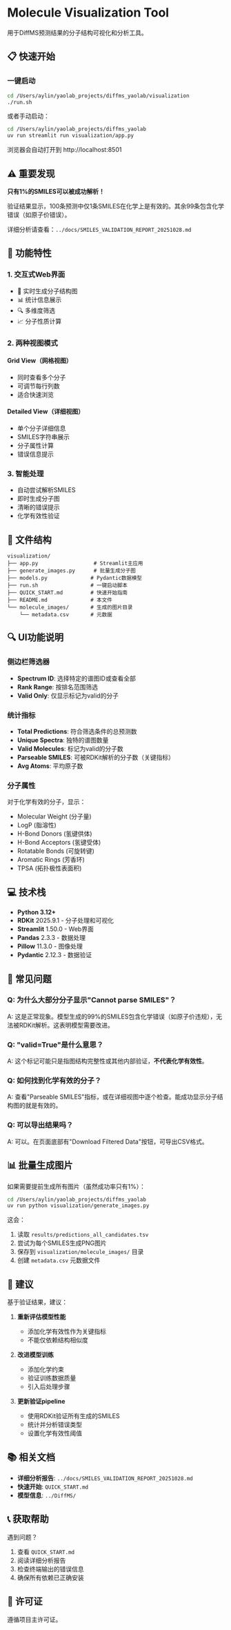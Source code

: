 # Molecule Visualization Tool

用于DiffMS预测结果的分子结构可视化和分析工具。

## 📋 快速开始

### 一键启动
```bash
cd /Users/aylin/yaolab_projects/diffms_yaolab/visualization
./run.sh
```

或者手动启动：
```bash
cd /Users/aylin/yaolab_projects/diffms_yaolab
uv run streamlit run visualization/app.py
```

浏览器会自动打开到 http://localhost:8501

## ⚠️ 重要发现

**只有1%的SMILES可以被成功解析！**

验证结果显示，100条预测中仅1条SMILES在化学上是有效的。其余99条包含化学错误（如原子价错误）。

详细分析请查看：`../docs/SMILES_VALIDATION_REPORT_20251028.md`

## 🎯 功能特性

### 1. 交互式Web界面
- 🔬 实时生成分子结构图
- 📊 统计信息展示
- 🔍 多维度筛选
- 📈 分子性质计算

### 2. 两种视图模式

#### Grid View（网格视图）
- 同时查看多个分子
- 可调节每行列数
- 适合快速浏览

#### Detailed View（详细视图）
- 单个分子详细信息
- SMILES字符串展示
- 分子属性计算
- 错误信息提示

### 3. 智能处理
- 自动尝试解析SMILES
- 即时生成分子图
- 清晰的错误提示
- 化学有效性验证

## 📁 文件结构

```
visualization/
├── app.py                  # Streamlit主应用
├── generate_images.py      # 批量生成分子图
├── models.py              # Pydantic数据模型
├── run.sh                 # 一键启动脚本
├── QUICK_START.md         # 快速开始指南
├── README.md              # 本文件
└── molecule_images/       # 生成的图片目录
    └── metadata.csv       # 元数据
```

## 🔍 UI功能说明

### 侧边栏筛选器
- **Spectrum ID**: 选择特定的谱图ID或查看全部
- **Rank Range**: 按排名范围筛选
- **Valid Only**: 仅显示标记为valid的分子

### 统计指标
- **Total Predictions**: 符合筛选条件的总预测数
- **Unique Spectra**: 独特的谱图数量
- **Valid Molecules**: 标记为valid的分子数
- **Parseable SMILES**: 可被RDKit解析的分子数（关键指标）
- **Avg Atoms**: 平均原子数

### 分子属性
对于化学有效的分子，显示：
- Molecular Weight (分子量)
- LogP (脂溶性)
- H-Bond Donors (氢键供体)
- H-Bond Acceptors (氢键受体)
- Rotatable Bonds (可旋转键)
- Aromatic Rings (芳香环)
- TPSA (拓扑极性表面积)

## 💻 技术栈

- **Python 3.12+**
- **RDKit** 2025.9.1 - 分子处理和可视化
- **Streamlit** 1.50.0 - Web界面
- **Pandas** 2.3.3 - 数据处理
- **Pillow** 11.3.0 - 图像处理
- **Pydantic** 2.12.3 - 数据验证

## 🐛 常见问题

### Q: 为什么大部分分子显示"Cannot parse SMILES"？
A: 这是正常现象。模型生成的99%的SMILES包含化学错误（如原子价违规），无法被RDKit解析。这表明模型需要改进。

### Q: "valid=True"是什么意思？
A: 这个标记可能只是指图结构完整性或其他内部验证，**不代表化学有效性**。

### Q: 如何找到化学有效的分子？
A: 查看"Parseable SMILES"指标，或在详细视图中逐个检查。能成功显示分子结构图的就是有效的。

### Q: 可以导出结果吗？
A: 可以。在页面底部有"Download Filtered Data"按钮，可导出CSV格式。

## 📊 批量生成图片

如果需要提前生成所有图片（虽然成功率只有1%）：

```bash
cd /Users/aylin/yaolab_projects/diffms_yaolab
uv run python visualization/generate_images.py
```

这会：
1. 读取 `results/predictions_all_candidates.tsv`
2. 尝试为每个SMILES生成PNG图片
3. 保存到 `visualization/molecule_images/` 目录
4. 创建 `metadata.csv` 元数据文件

## 🔬 建议

基于验证结果，建议：

1. **重新评估模型性能**
   - 添加化学有效性作为关键指标
   - 不能仅依赖结构相似度

2. **改进模型训练**
   - 添加化学约束
   - 验证训练数据质量
   - 引入后处理步骤

3. **更新验证pipeline**
   - 使用RDKit验证所有生成的SMILES
   - 统计并分析错误类型
   - 设置化学有效性阈值

## 📚 相关文档

- **详细分析报告**: `../docs/SMILES_VALIDATION_REPORT_20251028.md`
- **快速开始**: `QUICK_START.md`
- **模型信息**: `../DiffMS/`

## 📞 获取帮助

遇到问题？
1. 查看 `QUICK_START.md`
2. 阅读详细分析报告
3. 检查终端输出的错误信息
4. 确保所有依赖已正确安装

## 📝 许可证

遵循项目主许可证。
